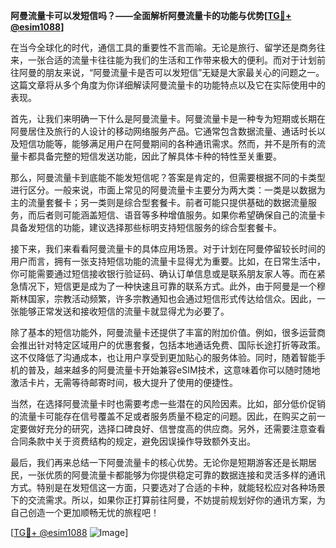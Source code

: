 **阿曼流量卡可以发短信吗？——全面解析阿曼流量卡的功能与优势[[TG💪+ @esim1088](https://t.me/s/esim1088)]**

在当今全球化的时代，通信工具的重要性不言而喻。无论是旅行、留学还是商务往来，一张合适的流量卡往往能为我们的生活和工作带来极大的便利。而对于计划前往阿曼的朋友来说，“阿曼流量卡是否可以发短信”无疑是大家最关心的问题之一。这篇文章将从多个角度为你详细解读阿曼流量卡的功能特点以及它在实际使用中的表现。

首先，让我们来明确一下什么是阿曼流量卡。阿曼流量卡是一种专为短期或长期在阿曼居住及旅行的人设计的移动网络服务产品。它通常包含数据流量、通话时长以及短信功能等，能够满足用户在阿曼期间的各种通讯需求。然而，并不是所有的流量卡都具备完整的短信发送功能，因此了解具体卡种的特性至关重要。

那么，阿曼流量卡到底能不能发短信呢？答案是肯定的，但需要根据不同的卡类型进行区分。一般来说，市面上常见的阿曼流量卡主要分为两大类：一类是以数据为主的流量套餐卡；另一类则是综合型套餐卡。前者可能只提供基础的数据流量服务，而后者则可能涵盖短信、语音等多种增值服务。如果你希望确保自己的流量卡具备发短信的功能，建议选择那些标明支持短信服务的综合型套餐卡。

接下来，我们来看看阿曼流量卡的具体应用场景。对于计划在阿曼停留较长时间的用户而言，拥有一张支持短信功能的流量卡显得尤为重要。比如，在日常生活中，你可能需要通过短信接收银行验证码、确认订单信息或是联系朋友家人等。而在紧急情况下，短信更是成为了一种快速且可靠的联系方式。此外，由于阿曼是一个穆斯林国家，宗教活动频繁，许多宗教通知也会通过短信形式传达给信众。因此，一张能够正常发送和接收短信的流量卡就显得尤为必要了。

除了基本的短信功能外，阿曼流量卡还提供了丰富的附加价值。例如，很多运营商会推出针对特定区域用户的优惠套餐，包括本地通话免费、国际长途打折等政策。这不仅降低了沟通成本，也让用户享受到更加贴心的服务体验。同时，随着智能手机的普及，越来越多的阿曼流量卡开始兼容eSIM技术，这意味着你可以随时随地激活卡片，无需等待邮寄时间，极大提升了使用的便捷性。

当然，在选择阿曼流量卡时也需要考虑一些潜在的风险因素。比如，部分低价促销的流量卡可能存在信号覆盖不足或者服务质量不稳定的问题。因此，在购买之前一定要做好充分的研究，选择口碑良好、信誉度高的供应商。另外，还需要注意查看合同条款中关于资费结构的规定，避免因误操作导致额外支出。

最后，我们再来总结一下阿曼流量卡的核心优势。无论你是短期游客还是长期居民，一张优质的阿曼流量卡都能够为你提供稳定可靠的数据连接和灵活多样的通讯方式。特别是在发短信这一方面，只要选对了合适的卡种，就能轻松应对各种场景下的交流需求。所以，如果你正打算前往阿曼，不妨提前规划好你的通讯方案，为自己创造一个更加顺畅无忧的旅程吧！

[[TG💪+ @esim1088](https://t.me/s/esim1088) ![Image](https://i.postimg.cc/4NQfJmqS/Snipaste-2025-05-13-00-14-12.png)]